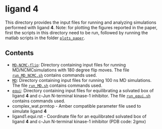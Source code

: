 # ligand 4
This directory provides the input files for running and analyzing simulations performed with ligand **4**. Note: for plotting the figures reported in the paper, first the scripts in this directory need to be run, followed by running the matlab scripts in the folder [`plots_paper`](../plots_paper).

## Contents

- [`MD-NCMC-flip`](MD-NCMC-flip): Directory containing input files for running MD/NCMCsimulations with 180 degree flip moves. The file [`run_MD_NCMC.sh`](MD-NCMC-flip/run_MD_NCMC.sh) contains commands used.
- [`MD`](MD): Directory containing input files for running 100 ns MD simulations. The file [`run_MD.sh`](MD/run_MD.sh) contains commands used.
- [`equi`](equi): Directory containing input files for equilibrating a solvated box of ligand **4** and c-Jun N-terminal kinase-1 inhibitor. The file [`run_equi.sh`](equi/run_equi.sh) contains commands used.
- complex_wat.prmtop - Amber compatible parameter file used to simulate ligand **4**
- ligand1.equi.rst - Coordinate file for an equilibrated solvated box of ligand **4** and c-Jun N-terminal kinase-1 inhibitor (PDB code: 2gmx)

